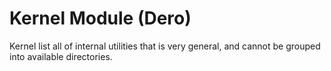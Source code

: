 # Kernel Module (Dero)

Kernel list all of internal utilities that is very general, and cannot
be grouped into available directories.
